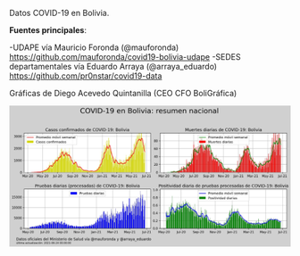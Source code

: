 Datos COVID-19 en Bolivia.

**Fuentes principales**:

-UDAPE vía Mauricio Foronda (@mauforonda) https://github.com/mauforonda/covid19-bolivia-udape
-SEDES departamentales vía Eduardo Arraya (@arraya_eduardo) https://github.com/pr0nstar/covid19-data

Gráficas de Diego Acevedo Quintanilla (CEO CFO BoliGráfica)


<p><a href="graficas/resumen_nacional.jpg?raw=true"><img src="graficas/resumen_nacional.jpg" width="800" title="Resumen nacional"></a>
